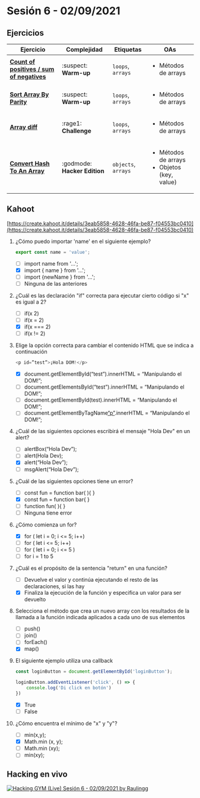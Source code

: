 # Sesión 6 - 02/09/2021

## Ejercicios

| Ejercicio                                                        | Complejidad                    | Etiquetas                    | OAs                                                                               |
| ---------------------------------------------------------------- | ------------------------------ | ---------------------------- | --------------------------------------------------------------------------------- |
| [**Count of positives / sum of negatives**](exercises/count-positives-sum-negatives/README.md) | :suspect: **Warm-up** | `loops`, `arrays` | <ul><li> Métodos de arrays </li></ul>  |
| [**Sort Array By Parity**](exercises/sort-array-by-parity/README.md) | :suspect: **Warm-up** | `loops`, `arrays` | <ul><li> Métodos de arrays</li></ul>  |
| [**Array diff**](exercises/array-diff/README.md) | :rage1: **Challenge** | `loops`, `arrays` | <ul><li> Métodos de arrays</li></ul>  |
| [**Convert Hash To An Array**](exercises/convert-hash-to-an-array/README.md) | :godmode: **Hacker Edition** | `objects`, `arrays` | <ul><li> Métodos de arrays </li><li>Objetos (key, value)</li></ul>  |

## Kahoot

[https://create.kahoot.it/details/3eab5858-4628-46fa-be87-f04553bc0410](https://create.kahoot.it/details/3eab5858-4628-46fa-be87-f04553bc0410)

1. ¿Cómo puedo importar 'name' en el siguiente ejemplo?

    ```js
    export const name = 'value';
    ```

   - [ ] import name from '...';
   - [X] import { name } from '...';
   - [ ] import {newName } from '...';
   - [ ] Ninguna de las anteriores

2. ¿Cuál es las declaración "if" correcta para ejecutar cierto código si "x" es igual a 2?

   - [ ] if(x 2)
   - [ ] if(x = 2)
   - [X] if(x === 2)
   - [ ] if(x != 2)

3. Elige la opción correcta para cambiar el contenido HTML que se indica a continuación

    ```js
    <p id=”test”>¡Hola DOM!</p>
    ```

   - [X] document.getElementById(“test”).innerHTML = “Manipulando el DOM!”;
   - [ ] document.getElementsById(“test”).innerHTML = “Manipulando el DOM!”;
   - [ ] document.getElementById(test).innerHTML = “Manipulando el DOM!”;
   - [ ] document.getElementByTagName[“p”](0).innerHTML = “Manipulando el DOM!”;

4. ¿Cuál de las siguientes opciones escribirá el mensaje "Hola Dev" en un alert?

   - [ ] alertBox(“Hola Dev”);
   - [ ] alert(Hola Dev);
   - [X] alert(“Hola Dev”);
   - [ ] msgAlert(“Hola Dev”);

5. ¿Cuál de las siguientes opciones tiene un error?

   - [ ] const fun = function bar( ){ }
   - [X] const fun = function bar{ }
   - [ ] function fun( ){ }
   - [ ] Ninguna tiene error

6. ¿Cómo comienza un for?

   - [X] for ( let i = 0;  i  <= 5;  i++)
   - [ ] for ( let i <= 5;  i++)
   - [ ] for ( let i = 0;  i <= 5 )
   - [ ] for i = 1 to 5

7. ¿Cuál es el propósito de la sentencia "return" en una función?

   - [ ] Devuelve el valor y continúa ejecutando el resto de las declaraciones, si las hay
   - [X] Finaliza la ejecución de la función y especifica un valor para ser devuelto

8. Selecciona el método que crea un nuevo array con los resultados de la llamada
  a la función indicada aplicados a cada uno de sus elementos

   - [ ] push()
   - [ ] join()
   - [ ] forEach()
   - [X] map()

9. El siguiente ejemplo utiliza una callback

    ```js
    const loginButton = document.getElementById('loginButton');

    loginButton.addEventListener('click', () => {
        console.log('Di click en botón')
    })
    ```

   - [X] True
   - [ ] False

10. ¿Cómo encuentra el mínimo de "x" y "y"?

    - [ ] min(x,y);
    - [X] Math.min (x, y);
    - [ ] Math.min (xy);
    - [ ] min(xy);

## Hacking en vivo

[![Hacking GYM (Live) Sesión 6 - 02/09/2021 by Raulingg](https://i3.ytimg.com/vi/vA4eNL4jxJ0/hqdefault.jpg)](https://youtu.be/vA4eNL4jxJ0)
